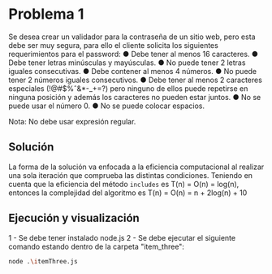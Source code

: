 # Problema 1
Se desea crear un validador para la contraseña de un sitio web, pero esta debe ser muy segura, para ello el cliente solicita los siguientes requerimientos para el password:
● Debe tener al menos 16 caracteres.
● Debe tener letras minúsculas y mayúsculas.
● No puede tener 2 letras iguales consecutivas.
● Debe contener al menos 4 números.
● No puede tener 2 números iguales consecutivos.
● Debe tener al menos 2 caracteres especiales (!@#$%ˆ&*-_+=?) pero ninguno de
ellos puede repetirse en ninguna posición y además los caracteres no pueden
estar juntos.
● No se puede usar el número 0.
● No se puede colocar espacios.

Nota: No debe usar expresión regular.

## Solución
La forma de la solución va enfocada a la eficiencia computacional al realizar una sola iteración que comprueba las distintas condiciones. Teniendo en cuenta que la eficiencia del método ```includes``` es T(n) = O(n) = log(n), entonces la complejidad del algoritmo es T(n) = O(n) = n + 2log(n) + 10

## Ejecución y visualización
1 - Se debe tener instalado node.js
2 - Se debe ejecutar el siguiente comando estando dentro de la carpeta "item_three":
```sh
node .\itemThree.js
```